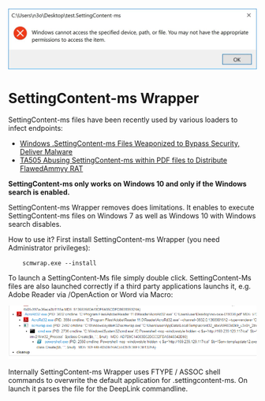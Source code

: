 ![SettingContentWrapper](img/error.jpg)

# SettingContent-ms Wrapper

SettingContent-ms files have been recently used by various loaders to infect endpoints:

* [Windows .SettingContent-ms Files Weaponized to Bypass Security, Deliver Malware](https://blog.barkly.com/windows-settingcontent-ms-files-weaponized-deep-link-technique)
* [TA505 Abusing SettingContent-ms within PDF files to Distribute FlawedAmmyy RAT](https://www.proofpoint.com/us/threat-insight/post/ta505-abusing-settingcontent-ms-within-pdf-files-distribute-flawedammyy-rat)

**SettingContent-ms only works on Windows 10 and only if the Windows search is enabled.**

SettingContent-ms Wrapper removes does limitations. It enables to execute SettingContent-ms files on Windows 7 as well as Windows 10 with Windows search disables. 

How to use it? First install SettingContent-ms Wrapper (you need Administrator privileges):

        scmwrap.exe --install

To launch a SettingContent-Ms file simply double click. SettingContent-Ms files are also launched correctly if a third party applications launchs it, e.g. Adobe Reader via /OpenAction or Word via Macro:

![Install](img/launch.png)

Internally SettingContent-ms Wrapper uses FTYPE / ASSOC shell commands to overwrite the default application for .settingcontent-ms. On launch it parses the file for the DeepLink commandline.
